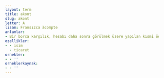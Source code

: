 ```yaml
---
layout: term
title: akont
slug: akont
letter: A
lisan: Fransızca àcompte
anlamlar:
- Bir borca karşılık, hesabı daha sonra görülmek üzere yapılan kısmi ödeme
ozellikler:
- - isim
  - ticaret
ornekler:
- - ''
orneklerkaynak:
- - ''
---
```

